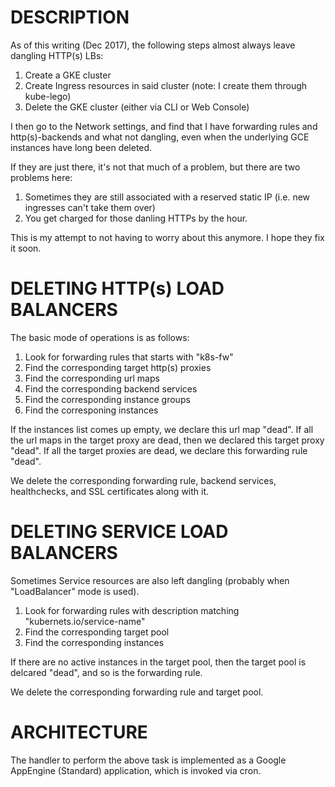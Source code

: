 # DESCRIPTION

As of this writing (Dec 2017), the following steps almost always leave
dangling HTTP(s) LBs:

1. Create a GKE cluster
2. Create Ingress resources in said cluster (note: I create them through kube-lego)
3. Delete the GKE cluster (either via CLI or Web Console)

I then go to the Network settings, and find that I have forwarding rules and http(s)-backends and what not dangling, even when the underlying GCE instances have long been deleted.

If they are just there, it's not that much of a problem, but there are two problems here:

1. Sometimes they are still associated with a reserved static IP (i.e. new ingresses can't take them over)
2. You get charged for those danling HTTPs by the hour.

This is my attempt to not having to worry about this anymore. I hope they fix it soon.

# DELETING HTTP(s) LOAD BALANCERS

The basic mode of operations is as follows:

1. Look for forwarding rules that starts with "k8s-fw"
2. Find the corresponding target http(s) proxies
3. Find the corresponding url maps
4. Find the corresponding backend services
5. Find the corresponding instance groups
6. Find the corresponing instances

If the instances list comes up empty, we declare this url map "dead".
If all the url maps in the target proxy are dead, then we declared this target proxy "dead".
If all the target proxies are dead, we declare this forwarding rule "dead".

We delete the corresponding forwarding rule, backend services, healthchecks, and SSL certificates along with it.


# DELETING SERVICE LOAD BALANCERS

Sometimes Service resources are also left dangling (probably when "LoadBalancer" mode is used).

1. Look for forwarding rules with description matching "kubernets.io/service-name"
2. Find the corresponding target pool
3. Find the corresponding instances

If there are no active instances in the target pool, then the target pool is delcared "dead", and so is the forwarding rule.

We delete the corresponding forwarding rule and target pool.

# ARCHITECTURE

The handler to perform the above task is implemented as a Google AppEngine (Standard) application, which is invoked via cron.
